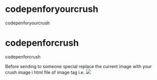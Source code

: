 # codepenforyourcrush
codepenforyourcrush


# codepenforcrush
codepenforcrush

Before sending to someone special replace the current image with your crush image i html file of image tag
i.e. <img src="------------">

